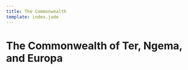 ```yaml
---
title: The Commonwealth
template: index.jade
---
```


# The Commonwealth of Ter, Ngema, and Europa

